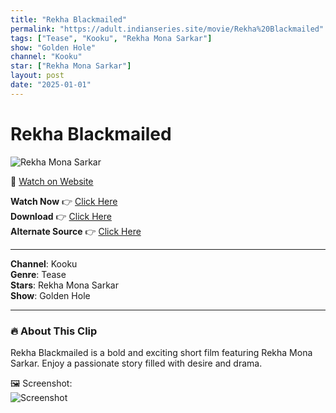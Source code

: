 ```yaml
---
title: "Rekha Blackmailed"
permalink: "https://adult.indianseries.site/movie/Rekha%20Blackmailed"
tags: ["Tease", "Kooku", "Rekha Mona Sarkar"]
show: "Golden Hole"
channel: "Kooku"
star: ["Rekha Mona Sarkar"]
layout: post
date: "2025-01-01"
---
```


# Rekha Blackmailed

![Rekha Mona Sarkar](https://shorts.desisins.com/wp-content/uploads/2024/06/Rekha-Mona-Sarkar-Golden-Hole-Blackmailed-Kooku-DesiSins.com_.jpg)

🔗 [Watch on Website](https://adult.indianseries.site/movie/Rekha%20Blackmailed)

**Watch Now** 👉 [Click Here](https://adult.indianseries.site/movie/Rekha%20Blackmailed)  
**Download** 👉 [Click Here](https://adult.indianseries.site/movie/Rekha%20Blackmailed)  
**Alternate Source** 👉 [Click Here](https://adult.indianseries.site/movie/Rekha%20Blackmailed)

---

**Channel**: Kooku  
**Genre**: Tease  
**Stars**: Rekha Mona Sarkar  
**Show**: Golden Hole

---

### 🔥 About This Clip

Rekha Blackmailed is a bold and exciting short film featuring Rekha Mona Sarkar. Enjoy a passionate story filled with desire and drama.
 
🖼️ Screenshot:  
![Screenshot](https://shorts.desisins.com/wp-content/uploads/2024/06/Rekha-Mona-Sarkar-Golden-Hole-Blackmailed-Kooku-DesiSins.com_.jpg)
